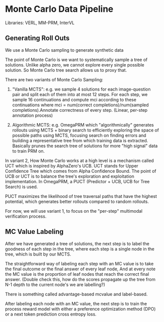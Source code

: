 # Monte Carlo Data Pipeline

Libraries: VERL, MM-PRM, InterVL

## Generating Roll Outs

 We use a Monte Carlo sampling to generate synthetic data 

The point of Monte Carlo is we want to systematically sample a tree of solutions. Unlike alpha zero, we cannot explore every single possible solution. So Monte Carlo tree search allows us to proxy that.

There are two variants of Monte Carlo Sampling:

1. "Vanilla MCTS": e.g. we sample 4 solutions for each image-question pair and split each of them into at most 12 steps. For each step, we sample 16 continuations and compute mci according to these continuations where mci = num(correct completions)/num(sampled completions).Annotate correctness of every step. (Linear, per-step annotation process)

2. Algorithmic MCTS: e.g. OmegaPRM which "algorithmically" generates rollouts using MCTS + binary search to efficiently exploring the space of possible paths using MCTS, focusing search on finding errors and building a representative tree from which training data is extracted. Basically prunes the search tree of solutions for more "high signal" data to train PRM on.

In variant 2, How Monte Carlo works at a high level is a mechanism called UCT which is inspired by AlphaZero's UCB. UCT stands for Upper Confidence Tree which comes from Alpha Confidence Bound. The point of UCB or UCT is to balance the tree's exploration and exploitation implementation. In OmegaPRM, a PUCT (Predictor + UCB, UCB for Tree Search) is used.

PUCT maximizes the likelihood of tree traversal paths that have the highest potential, which generates better rollouts compared to random rollouts.

For now, we will use variant 1, to focus on the "per-step" multimodal verification process.

## MC Value Labeling
After we have generated a tree of solutions, the next step is to label the goodness of each step in the tree, where each step is a single node in the tree, which is built by our MCTS.

The straightforward way of labeling each step with an MC value is to take the final outcome or the final answer of every leaf node, And at every note the MC value is the proportion of leaf nodes that reach the correct final answer. (Double check this, how do the scores propagate up the tree from N-1 depth to the current node's we are labelling?)

There is something called advantage-based mcvalue and label-based.

After labeling each node with an MC value, the next step is to train the process reward model with either a preference optimization method (DPO) or a next token prediction cross entropy loss.

